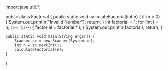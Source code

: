 import java.util.*;

public class Factorial {
    public static void calculateFactorial(int n) {
        if (n < 0) {
            System.out.println("Invalid Number");
            return;
        }
        int factorial = 1;
        for (int i = n; i >= 1; i--) {
            factorial = factorial * i;
        }
        System.out.println(factorial);
        return;
    }

    public static void main(String args[]) {
        Scanner sc = new Scanner(System.in);
        int n = sc.nextInt();
        calculateFactorial(n);
    }
}
